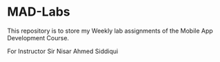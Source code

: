# MAD-Labs
This repository is to store my Weekly lab assignments of the Mobile App Development Course.

For Instructor Sir Nisar Ahmed Siddiqui
